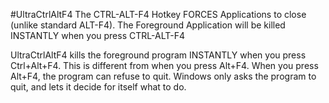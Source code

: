 #UltraCtrlAltF4
The CTRL-ALT-F4 Hotkey FORCES Applications to close (unlike standard ALT-F4). The Foreground Application will be killed INSTANTLY when you press CTRL-ALT-F4

UltraCtrlAltF4 kills the foreground program INSTANTLY when you press Ctrl+Alt+F4. This is different from when you press Alt+F4. When you press Alt+F4, the program can refuse to quit. Windows only asks the program to quit, and lets it decide for itself what to do.
